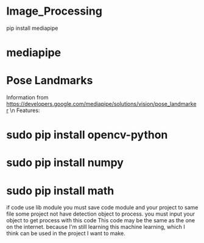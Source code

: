 # Image_Processing
pip install mediapipe
# mediapipe
# Pose Landmarks
Information from https://developers.google.com/mediapipe/solutions/vision/pose_landmarker \n
Features:
# sudo pip install opencv-python
# sudo pip install numpy
# sudo pip install math
if code use lib module you must save code module and your project to same file
some project not have detection object to process. you must input your object to get process with this code
This code may be the same as the one on the internet. because I'm still learning this machine learning, which I think can be used in the project I want to make.
